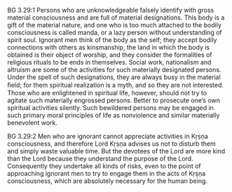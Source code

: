 BG 3.29:1	Persons who are unknowledgeable falsely identify with gross material consciousness and are full of material designations. This body is a gift of the material nature, and one who is too much attached to the bodily consciousness is called manda, or a lazy person without understanding of spirit soul. Ignorant men think of the body as the self; they accept bodily connections with others as kinsmanship, the land in which the body is obtained is their object of worship, and they consider the formalities of religious rituals to be ends in themselves. Social work, nationalism and altruism are some of the activities for such materially designated persons. Under the spell of such designations, they are always busy in the material ﬁeld; for them spiritual realization is a myth, and so they are not interested. Those who are enlightened in spiritual life, however, should not try to agitate such materially engrossed persons. Better to prosecute one’s own spiritual activities silently. Such bewildered persons may be engaged in such primary moral principles of life as nonviolence and similar materially benevolent work.

BG 3.29:2	Men who are ignorant cannot appreciate activities in Kṛṣṇa consciousness, and therefore Lord Kṛṣṇa advises us not to disturb them and simply waste valuable time. But the devotees of the Lord are more kind than the Lord because they understand the purpose of the Lord. Consequently they undertake all kinds of risks, even to the point of approaching ignorant men to try to engage them in the acts of Kṛṣṇa consciousness, which are absolutely necessary for the human being.